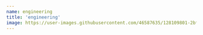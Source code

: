 ```yaml
---
name: engineering
title: 'engineering'
image: https://user-images.githubusercontent.com/46587635/128109801-2bfa17c6-d968-4dfe-afef-2ef327addd23.jpg
---
```

